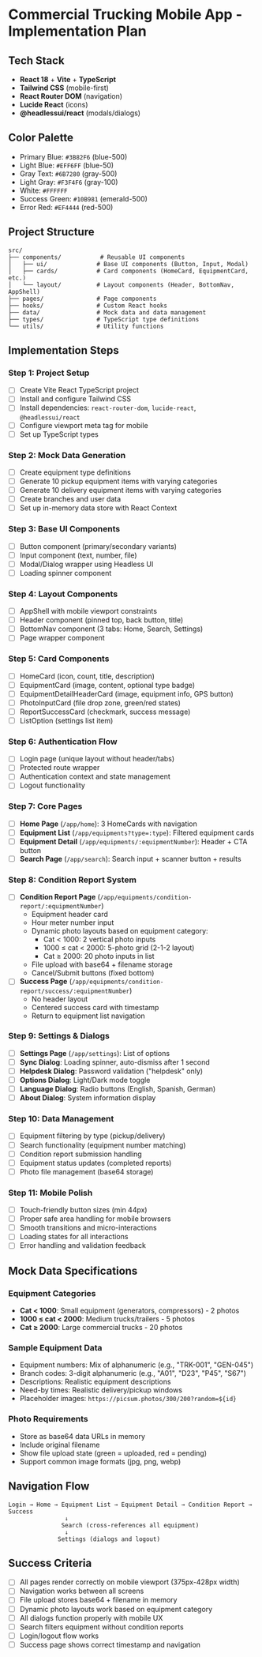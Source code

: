 # Commercial Trucking Mobile App - Implementation Plan

## Tech Stack
- **React 18** + **Vite** + **TypeScript**
- **Tailwind CSS** (mobile-first)
- **React Router DOM** (navigation)
- **Lucide React** (icons)
- **@headlessui/react** (modals/dialogs)

## Color Palette
- Primary Blue: `#3B82F6` (blue-500)
- Light Blue: `#EFF6FF` (blue-50) 
- Gray Text: `#6B7280` (gray-500)
- Light Gray: `#F3F4F6` (gray-100)
- White: `#FFFFFF`
- Success Green: `#10B981` (emerald-500)
- Error Red: `#EF4444` (red-500)

## Project Structure
```
src/
├── components/           # Reusable UI components
│   ├── ui/              # Base UI components (Button, Input, Modal)
│   ├── cards/           # Card components (HomeCard, EquipmentCard, etc.)
│   └── layout/          # Layout components (Header, BottomNav, AppShell)
├── pages/               # Page components
├── hooks/               # Custom React hooks
├── data/                # Mock data and data management
├── types/               # TypeScript type definitions
└── utils/               # Utility functions
```

## Implementation Steps

### Step 1: Project Setup
- [ ] Create Vite React TypeScript project
- [ ] Install and configure Tailwind CSS
- [ ] Install dependencies: `react-router-dom`, `lucide-react`, `@headlessui/react`
- [ ] Configure viewport meta tag for mobile
- [ ] Set up TypeScript types

### Step 2: Mock Data Generation
- [ ] Create equipment type definitions
- [ ] Generate 10 pickup equipment items with varying categories
- [ ] Generate 10 delivery equipment items with varying categories  
- [ ] Create branches and user data
- [ ] Set up in-memory data store with React Context

### Step 3: Base UI Components
- [ ] Button component (primary/secondary variants)
- [ ] Input component (text, number, file)
- [ ] Modal/Dialog wrapper using Headless UI
- [ ] Loading spinner component

### Step 4: Layout Components  
- [ ] AppShell with mobile viewport constraints
- [ ] Header component (pinned top, back button, title)
- [ ] BottomNav component (3 tabs: Home, Search, Settings)
- [ ] Page wrapper component

### Step 5: Card Components
- [ ] HomeCard (icon, count, title, description)
- [ ] EquipmentCard (image, content, optional type badge)
- [ ] EquipmentDetailHeaderCard (image, equipment info, GPS button)
- [ ] PhotoInputCard (file drop zone, green/red states)
- [ ] ReportSuccessCard (checkmark, success message)
- [ ] ListOption (settings list item)

### Step 6: Authentication Flow
- [ ] Login page (unique layout without header/tabs)
- [ ] Protected route wrapper
- [ ] Authentication context and state management
- [ ] Logout functionality

### Step 7: Core Pages
- [ ] **Home Page** (`/app/home`): 3 HomeCards with navigation
- [ ] **Equipment List** (`/app/equipments?type=:type`): Filtered equipment cards  
- [ ] **Equipment Detail** (`/app/equipments/:equipmentNumber`): Header + CTA button
- [ ] **Search Page** (`/app/search`): Search input + scanner button + results

### Step 8: Condition Report System
- [ ] **Condition Report Page** (`/app/equipments/condition-report/:equipmentNumber`)
  - Equipment header card
  - Hour meter number input
  - Dynamic photo layouts based on equipment category:
    - Cat < 1000: 2 vertical photo inputs
    - 1000 ≤ cat < 2000: 5-photo grid (2-1-2 layout)
    - Cat ≥ 2000: 20 photo inputs in list
  - File upload with base64 + filename storage
  - Cancel/Submit buttons (fixed bottom)
- [ ] **Success Page** (`/app/equipments/condition-report/success/:equipmentNumber`)
  - No header layout
  - Centered success card with timestamp
  - Return to equipment list navigation

### Step 9: Settings & Dialogs
- [ ] **Settings Page** (`/app/settings`): List of options
- [ ] **Sync Dialog**: Loading spinner, auto-dismiss after 1 second
- [ ] **Helpdesk Dialog**: Password validation ("helpdesk" only)
- [ ] **Options Dialog**: Light/Dark mode toggle  
- [ ] **Language Dialog**: Radio buttons (English, Spanish, German)
- [ ] **About Dialog**: System information display

### Step 10: Data Management
- [ ] Equipment filtering by type (pickup/delivery)
- [ ] Search functionality (equipment number matching)
- [ ] Condition report submission handling
- [ ] Equipment status updates (completed reports)
- [ ] Photo file management (base64 storage)

### Step 11: Mobile Polish
- [ ] Touch-friendly button sizes (min 44px)
- [ ] Proper safe area handling for mobile browsers
- [ ] Smooth transitions and micro-interactions
- [ ] Loading states for all interactions
- [ ] Error handling and validation feedback

## Mock Data Specifications

### Equipment Categories
- **Cat < 1000**: Small equipment (generators, compressors) - 2 photos
- **1000 ≤ cat < 2000**: Medium trucks/trailers - 5 photos  
- **Cat ≥ 2000**: Large commercial trucks - 20 photos

### Sample Equipment Data
- Equipment numbers: Mix of alphanumeric (e.g., "TRK-001", "GEN-045")
- Branch codes: 3-digit alphanumeric (e.g., "A01", "D23", "P45", "S67")
- Descriptions: Realistic equipment descriptions
- Need-by times: Realistic delivery/pickup windows
- Placeholder images: `https://picsum.photos/300/200?random=${id}`

### Photo Requirements
- Store as base64 data URLs in memory
- Include original filename
- Show file upload state (green = uploaded, red = pending)
- Support common image formats (jpg, png, webp)

## Navigation Flow
```
Login → Home → Equipment List → Equipment Detail → Condition Report → Success
                ↓
               Search (cross-references all equipment)
                ↓  
              Settings (dialogs and logout)
```

## Success Criteria
- [ ] All pages render correctly on mobile viewport (375px-428px width)
- [ ] Navigation works between all screens
- [ ] File upload stores base64 + filename in memory
- [ ] Dynamic photo layouts work based on equipment category
- [ ] All dialogs function properly with mobile UX
- [ ] Search filters equipment without condition reports
- [ ] Login/logout flow works
- [ ] Success page shows correct timestamp and navigation